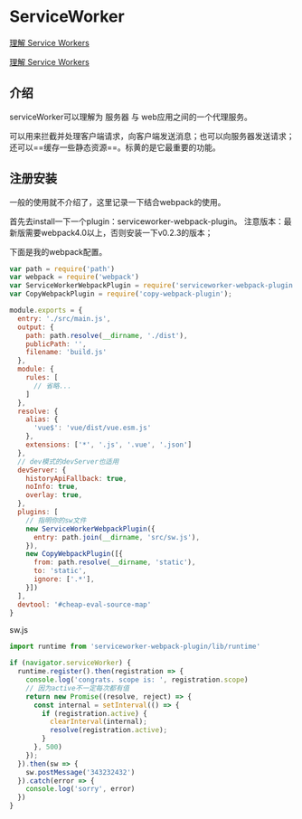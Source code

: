 # ServiceWorker

[理解 Service Workers](https://juejin.im/post/5b06a7b3f265da0dd8567513#heading-6)

[理解 Service Workers](https://cloud.tencent.com/developer/article/1407661)

## 介绍

serviceWorker可以理解为 服务器 与 web应用之间的一个代理服务。

可以用来拦截并处理客户端请求，向客户端发送消息；也可以向服务器发送请求；还可以==缓存一些静态资源==。标黄的是它最重要的功能。



## 注册安装

一般的使用就不介绍了，这里记录一下结合webpack的使用。

首先去install一下一个plugin：serviceworker-webpack-plugin。 注意版本：最新版需要webpack4.0以上，否则安装一下v0.2.3的版本；

下面是我的webpack配置。

```js
var path = require('path')
var webpack = require('webpack')
var ServiceWorkerWebpackPlugin = require('serviceworker-webpack-plugin')
var CopyWebpackPlugin = require('copy-webpack-plugin');

module.exports = {
  entry: './src/main.js',
  output: {
    path: path.resolve(__dirname, './dist'),
    publicPath: '',
    filename: 'build.js'
  },
  module: {
    rules: [
      // 省略...
    ]
  },
  resolve: {
    alias: {
      'vue$': 'vue/dist/vue.esm.js'
    },
    extensions: ['*', '.js', '.vue', '.json']
  },
  // dev模式的devServer也适用
  devServer: {
    historyApiFallback: true,
    noInfo: true,
    overlay: true,
  },
  plugins: [
    // 指明你的sw文件
    new ServiceWorkerWebpackPlugin({
      entry: path.join(__dirname, 'src/sw.js'),
    }),
    new CopyWebpackPlugin([{
      from: path.resolve(__dirname, 'static'),
      to: 'static',
      ignore: ['.*'],
    }])
  ],
  devtool: '#cheap-eval-source-map'
}
```



sw.js

```js
import runtime from 'serviceworker-webpack-plugin/lib/runtime'

if (navigator.serviceWorker) {
  runtime.register().then(registration => {
    console.log('congrats. scope is: ', registration.scope)
    // 因为active不一定每次都有值
    return new Promise((resolve, reject) => {
      const internal = setInterval(() => {
        if (registration.active) {
          clearInterval(internal);
          resolve(registration.active);
        }
      }, 500)
    });
  }).then(sw => {
    sw.postMessage('343232432')
  }).catch(error => {
    console.log('sorry', error)
  })
}
```

